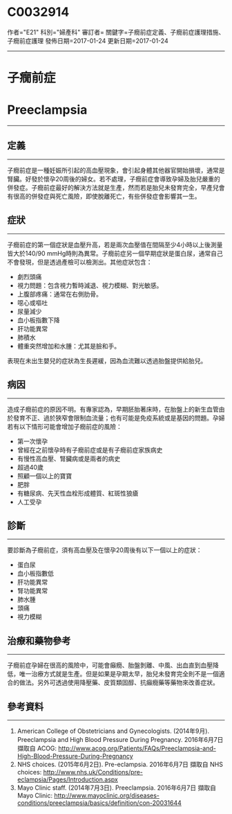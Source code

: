 # C0032914
作者="E21"
科別="婦產科"
審訂者=
關鍵字=子癇前症定義、子癇前症護理措施、子癇前症護理
發佈日期=2017-01-24
更新日期=2017-01-24

----------
# 子癇前症 
# Preeclampsia
----------
## 定義
----------

子癇前症是一種妊娠所引起的高血壓現象，會引起身體其他器官開始損壞，通常是腎臟。好發於懷孕20周後的婦女。若不處理，子癇前症會導致孕婦及胎兒嚴重的併發症。子癇前症最好的解決方法就是生產，然而若是胎兒未發育完全，早產兒會有很高的併發症與死亡風險，即使脫離死亡，有些併發症會影響其一生。

## 症狀
----------

子癇前症的第一個症狀是血壓升高，若是兩次血壓值在間隔至少4小時以上後測量皆大於140/90 mmHg時則為異常。子癇前症另一個早期症狀是蛋白尿，通常自己不會發現，但是透過產檢可以檢測出。其他症狀包含：

- 劇烈頭痛
- 視力問題：包含視力暫時減退、視力模糊、對光敏感。
- 上腹部疼痛：通常在右側肋骨。
- 噁心或嘔吐
- 尿量減少
- 血小板指數下降
- 肝功能異常
- 肺積水
- 體重突然增加和水腫：尤其是臉和手。

表現在未出生嬰兒的症狀為生長遲緩，因為血流難以透過胎盤提供給胎兒。 

## 病因
----------

造成子癇前症的原因不明。有專家認為，早期胚胎著床時，在胎盤上的新生血管由於發育不正、過於狹窄會限制血流量；也有可能是免疫系統或是基因的問題。孕婦若有以下情形可能會增加子癇前症的風險：

- 第一次懷孕
- 曾經在之前懷孕時有子癇前症或是有子癇前症家族病史
- 有慢性高血壓、腎臟病或是兩者的病史
- 超過40歲
- 照顧一個以上的寶寶
- 肥胖
- 有糖尿病、先天性血栓形成體質、紅斑性狼瘡
- 人工受孕
## 診斷
----------

要診斷為子癇前症，須有高血壓及在懷孕20周後有以下一個以上的症狀：

- 蛋白尿
- 血小板指數低
- 肝功能異常
- 腎功能異常
- 肺水腫
- 頭痛
- 視力模糊
## 治療和藥物參考
----------

子癇前症孕婦在很高的風險中，可能會癲癇、胎盤剝離、中風、出血直到血壓降低，唯一治療方式就是生產。但是如果是孕期太早，胎兒未發育完全則不是一個適合的做法。另外可透過使用降壓藥、皮質類固醇、抗癲癇藥等藥物來改善症狀。

## 參考資料
----------
1. American College of Obstetricians and Gynecologists. (2014年9月). Preeclampsia and High Blood Pressure During Pregnancy. 2016年6月7日 擷取自 ACOG: 
  http://www.acog.org/Patients/FAQs/Preeclampsia-and-High-Blood-Pressure-During-Pregnancy
2. NHS choices. (2015年6月2日). Pre-eclampsia. 2016年6月7日 擷取自 NHS choices: 
  http://www.nhs.uk/Conditions/pre-eclampsia/Pages/Introduction.aspx
3. Mayo Clinic staff. (2014年7月3日). Preeclampsia. 2016年6月7日 擷取自 Mayo Clinic: 
  http://www.mayoclinic.org/diseases-conditions/preeclampsia/basics/definition/con-20031644

